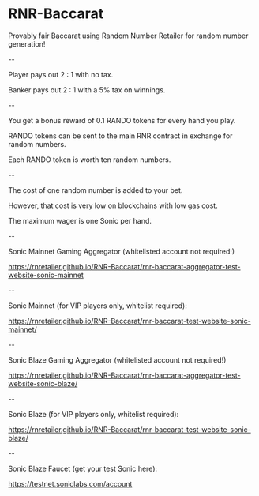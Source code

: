 # RNR-Baccarat
Provably fair Baccarat using Random Number Retailer for random number generation!

--

Player pays out 2 : 1 with no tax.

Banker pays out 2 : 1 with a 5% tax on winnings.

--

You get a bonus reward of 0.1 RANDO tokens for every hand you play.

RANDO tokens can be sent to the main RNR contract in exchange for random numbers.

Each RANDO token is worth ten random numbers.

--

The cost of one random number is added to your bet. 

However, that cost is very low on blockchains with low gas cost.

The maximum wager is one Sonic per hand.

--

Sonic Mainnet Gaming Aggregator (whitelisted account not required!)

https://rnretailer.github.io/RNR-Baccarat/rnr-baccarat-aggregator-test-website-sonic-mainnet

--

Sonic Mainnet (for VIP players only, whitelist required):

https://rnretailer.github.io/RNR-Baccarat/rnr-baccarat-test-website-sonic-mainnet/

--

Sonic Blaze Gaming Aggregator (whitelisted account not required!)

https://rnretailer.github.io/RNR-Baccarat/rnr-baccarat-aggregator-test-website-sonic-blaze/

--

Sonic Blaze (for VIP players only, whitelist required):

https://rnretailer.github.io/RNR-Baccarat/rnr-baccarat-test-website-sonic-blaze/

--

Sonic Blaze Faucet (get your test Sonic here):

https://testnet.soniclabs.com/account
